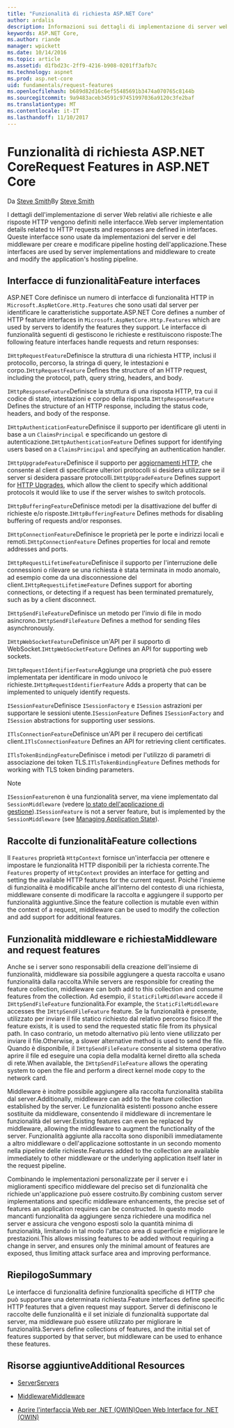 ```yaml
---
title: "Funzionalità di richiesta ASP.NET Core"
author: ardalis
description: Informazioni sui dettagli di implementazione di server web relativi a richieste HTTP e le risposte che sono definite nelle interfacce per ASP.NET Core.
keywords: ASP.NET Core,
ms.author: riande
manager: wpickett
ms.date: 10/14/2016
ms.topic: article
ms.assetid: d1fbd23c-2ff9-4216-b908-0201ff3afb7c
ms.technology: aspnet
ms.prod: asp.net-core
uid: fundamentals/request-features
ms.openlocfilehash: b689d82d16c6ef55485691b3474a070765c8144b
ms.sourcegitcommit: 9a9483aceb34591c97451997036a9120c3fe2baf
ms.translationtype: MT
ms.contentlocale: it-IT
ms.lasthandoff: 11/10/2017
---
```

# <a name="request-features-in-aspnet-core"></a><span data-ttu-id="8d170-104">Funzionalità di richiesta ASP.NET Core</span><span class="sxs-lookup"><span data-stu-id="8d170-104">Request Features in ASP.NET Core</span></span>

<span data-ttu-id="8d170-105">Da [Steve Smith](https://ardalis.com/)</span><span class="sxs-lookup"><span data-stu-id="8d170-105">By [Steve Smith](https://ardalis.com/)</span></span>

<span data-ttu-id="8d170-106">I dettagli dell'implementazione di server Web relativi alle richieste e alle risposte HTTP vengono definiti nelle interfacce.</span><span class="sxs-lookup"><span data-stu-id="8d170-106">Web server implementation details related to HTTP requests and responses are defined in interfaces.</span></span> <span data-ttu-id="8d170-107">Queste interfacce sono usate da implementazioni del server e del middleware per creare e modificare pipeline hosting dell'applicazione.</span><span class="sxs-lookup"><span data-stu-id="8d170-107">These interfaces are used by server implementations and middleware to create and modify the application's hosting pipeline.</span></span>

## <a name="feature-interfaces"></a><span data-ttu-id="8d170-108">Interfacce di funzionalità</span><span class="sxs-lookup"><span data-stu-id="8d170-108">Feature interfaces</span></span>

<span data-ttu-id="8d170-109">ASP.NET Core definisce un numero di interfacce di funzionalità HTTP in `Microsoft.AspNetCore.Http.Features` che sono usati dal server per identificare le caratteristiche supportate.</span><span class="sxs-lookup"><span data-stu-id="8d170-109">ASP.NET Core defines a number of HTTP feature interfaces in `Microsoft.AspNetCore.Http.Features` which are used by servers to identify the features they support.</span></span> <span data-ttu-id="8d170-110">Le interfacce di funzionalità seguenti di gestiscono le richieste e restituiscono risposte:</span><span class="sxs-lookup"><span data-stu-id="8d170-110">The following feature interfaces handle requests and return responses:</span></span>

<span data-ttu-id="8d170-111">`IHttpRequestFeature`Definisce la struttura di una richiesta HTTP, inclusi il protocollo, percorso, la stringa di query, le intestazioni e corpo.</span><span class="sxs-lookup"><span data-stu-id="8d170-111">`IHttpRequestFeature` Defines the structure of an HTTP request, including the protocol, path, query string, headers, and body.</span></span>

<span data-ttu-id="8d170-112">`IHttpResponseFeature`Definisce la struttura di una risposta HTTP, tra cui il codice di stato, intestazioni e corpo della risposta.</span><span class="sxs-lookup"><span data-stu-id="8d170-112">`IHttpResponseFeature` Defines the structure of an HTTP response, including the status code, headers, and body of the response.</span></span>

<span data-ttu-id="8d170-113">`IHttpAuthenticationFeature`Definisce il supporto per identificare gli utenti in base a un `ClaimsPrincipal` e specificando un gestore di autenticazione.</span><span class="sxs-lookup"><span data-stu-id="8d170-113">`IHttpAuthenticationFeature` Defines support for identifying users based on a `ClaimsPrincipal` and specifying an authentication handler.</span></span>

<span data-ttu-id="8d170-114">`IHttpUpgradeFeature`Definisce il supporto per [aggiornamenti HTTP](https://tools.ietf.org/html/rfc2616.html#section-14.42), che consente al client di specificare ulteriori protocolli si desidera utilizzare se il server si desidera passare protocolli.</span><span class="sxs-lookup"><span data-stu-id="8d170-114">`IHttpUpgradeFeature` Defines support for [HTTP Upgrades](https://tools.ietf.org/html/rfc2616.html#section-14.42), which allow the client to specify which additional protocols it would like to use if the server wishes to switch protocols.</span></span>

<span data-ttu-id="8d170-115">`IHttpBufferingFeature`Definisce metodi per la disattivazione del buffer di richieste e/o risposte.</span><span class="sxs-lookup"><span data-stu-id="8d170-115">`IHttpBufferingFeature` Defines methods for disabling buffering of requests and/or responses.</span></span>

<span data-ttu-id="8d170-116">`IHttpConnectionFeature`Definisce le proprietà per le porte e indirizzi locali e remoti.</span><span class="sxs-lookup"><span data-stu-id="8d170-116">`IHttpConnectionFeature` Defines properties for local and remote addresses and ports.</span></span>

<span data-ttu-id="8d170-117">`IHttpRequestLifetimeFeature`Definisce il supporto per l'interruzione delle connessioni o rilevare se una richiesta è stata terminata in modo anomalo, ad esempio come da una disconnessione del client.</span><span class="sxs-lookup"><span data-stu-id="8d170-117">`IHttpRequestLifetimeFeature` Defines support for aborting connections, or detecting if a request has been terminated prematurely, such as by a client disconnect.</span></span>

<span data-ttu-id="8d170-118">`IHttpSendFileFeature`Definisce un metodo per l'invio di file in modo asincrono.</span><span class="sxs-lookup"><span data-stu-id="8d170-118">`IHttpSendFileFeature` Defines a method for sending files asynchronously.</span></span>

<span data-ttu-id="8d170-119">`IHttpWebSocketFeature`Definisce un'API per il supporto di WebSocket.</span><span class="sxs-lookup"><span data-stu-id="8d170-119">`IHttpWebSocketFeature` Defines an API for supporting web sockets.</span></span>

<span data-ttu-id="8d170-120">`IHttpRequestIdentifierFeature`Aggiunge una proprietà che può essere implementata per identificare in modo univoco le richieste.</span><span class="sxs-lookup"><span data-stu-id="8d170-120">`IHttpRequestIdentifierFeature` Adds a property that can be implemented to uniquely identify requests.</span></span>

<span data-ttu-id="8d170-121">`ISessionFeature`Definisce `ISessionFactory` e `ISession` astrazioni per supportare le sessioni utente.</span><span class="sxs-lookup"><span data-stu-id="8d170-121">`ISessionFeature` Defines `ISessionFactory` and `ISession` abstractions for supporting user sessions.</span></span>

<span data-ttu-id="8d170-122">`ITlsConnectionFeature`Definisce un'API per il recupero dei certificati client.</span><span class="sxs-lookup"><span data-stu-id="8d170-122">`ITlsConnectionFeature` Defines an API for retrieving client certificates.</span></span>

<span data-ttu-id="8d170-123">`ITlsTokenBindingFeature`Definisce i metodi per l'utilizzo di parametri di associazione dei token TLS.</span><span class="sxs-lookup"><span data-stu-id="8d170-123">`ITlsTokenBindingFeature` Defines methods for working with TLS token binding parameters.</span></span>

> [!NOTE]
> <span data-ttu-id="8d170-124">`ISessionFeature`non è una funzionalità server, ma viene implementato dal `SessionMiddleware` (vedere [lo stato dell'applicazione di gestione](app-state.md)).</span><span class="sxs-lookup"><span data-stu-id="8d170-124">`ISessionFeature` is not a server feature, but is implemented by the `SessionMiddleware` (see [Managing Application State](app-state.md)).</span></span>

## <a name="feature-collections"></a><span data-ttu-id="8d170-125">Raccolte di funzionalità</span><span class="sxs-lookup"><span data-stu-id="8d170-125">Feature collections</span></span>

<span data-ttu-id="8d170-126">Il `Features` proprietà `HttpContext` fornisce un'interfaccia per ottenere e impostare le funzionalità HTTP disponibili per la richiesta corrente.</span><span class="sxs-lookup"><span data-stu-id="8d170-126">The `Features` property of `HttpContext` provides an interface for getting and setting the available HTTP features for the current request.</span></span> <span data-ttu-id="8d170-127">Poiché l'insieme di funzionalità è modificabile anche all'interno del contesto di una richiesta, middleware consente di modificare la raccolta e aggiungere il supporto per funzionalità aggiuntive.</span><span class="sxs-lookup"><span data-stu-id="8d170-127">Since the feature collection is mutable even within the context of a request, middleware can be used to modify the collection and add support for additional features.</span></span>

## <a name="middleware-and-request-features"></a><span data-ttu-id="8d170-128">Funzionalità middleware e richiesta</span><span class="sxs-lookup"><span data-stu-id="8d170-128">Middleware and request features</span></span>

<span data-ttu-id="8d170-129">Anche se i server sono responsabili della creazione dell'insieme di funzionalità, middleware sia possibile aggiungere a questa raccolta e usano funzionalità dalla raccolta.</span><span class="sxs-lookup"><span data-stu-id="8d170-129">While servers are responsible for creating the feature collection, middleware can both add to this collection and consume features from the collection.</span></span> <span data-ttu-id="8d170-130">Ad esempio, il `StaticFileMiddleware` accede il `IHttpSendFileFeature` funzionalità.</span><span class="sxs-lookup"><span data-stu-id="8d170-130">For example, the `StaticFileMiddleware` accesses the `IHttpSendFileFeature` feature.</span></span> <span data-ttu-id="8d170-131">Se la funzionalità è presente, utilizzato per inviare il file statico richiesto dal relativo percorso fisico.</span><span class="sxs-lookup"><span data-stu-id="8d170-131">If the feature exists, it is used to send the requested static file from its physical path.</span></span> <span data-ttu-id="8d170-132">In caso contrario, un metodo alternativo più lento viene utilizzato per inviare il file.</span><span class="sxs-lookup"><span data-stu-id="8d170-132">Otherwise, a slower alternative method is used to send the file.</span></span> <span data-ttu-id="8d170-133">Quando è disponibile, il `IHttpSendFileFeature` consente al sistema operativo aprire il file ed eseguire una copia della modalità kernel diretto alla scheda di rete.</span><span class="sxs-lookup"><span data-stu-id="8d170-133">When available, the `IHttpSendFileFeature` allows the operating system to open the file and perform a direct kernel mode copy to the network card.</span></span>

<span data-ttu-id="8d170-134">Middleware è inoltre possibile aggiungere alla raccolta funzionalità stabilita dal server.</span><span class="sxs-lookup"><span data-stu-id="8d170-134">Additionally, middleware can add to the feature collection established by the server.</span></span> <span data-ttu-id="8d170-135">Le funzionalità esistenti possono anche essere sostituite da middleware, consentendo il middleware di incrementare le funzionalità del server.</span><span class="sxs-lookup"><span data-stu-id="8d170-135">Existing features can even be replaced by middleware, allowing the middleware to augment the functionality of the server.</span></span> <span data-ttu-id="8d170-136">Funzionalità aggiunte alla raccolta sono disponibili immediatamente a altro middleware o dell'applicazione sottostante in un secondo momento nella pipeline delle richieste.</span><span class="sxs-lookup"><span data-stu-id="8d170-136">Features added to the collection are available immediately to other middleware or the underlying application itself later in the request pipeline.</span></span>

<span data-ttu-id="8d170-137">Combinando le implementazioni personalizzate per il server e i miglioramenti specifico middleware del preciso set di funzionalità che richiede un'applicazione può essere costruito.</span><span class="sxs-lookup"><span data-stu-id="8d170-137">By combining custom server implementations and specific middleware enhancements, the precise set of features an application requires can be constructed.</span></span> <span data-ttu-id="8d170-138">In questo modo mancanti funzionalità da aggiungere senza richiedere una modifica nel server e assicura che vengono esposti solo la quantità minima di funzionalità, limitando in tal modo l'attacco area di superficie e migliorare le prestazioni.</span><span class="sxs-lookup"><span data-stu-id="8d170-138">This allows missing features to be added without requiring a change in server, and ensures only the minimal amount of features are exposed, thus limiting attack surface area and improving performance.</span></span>

## <a name="summary"></a><span data-ttu-id="8d170-139">Riepilogo</span><span class="sxs-lookup"><span data-stu-id="8d170-139">Summary</span></span>

<span data-ttu-id="8d170-140">Le interfacce di funzionalità definire funzionalità specifiche di HTTP che può supportare una determinata richiesta.</span><span class="sxs-lookup"><span data-stu-id="8d170-140">Feature interfaces define specific HTTP features that a given request may support.</span></span> <span data-ttu-id="8d170-141">Server di definiscono le raccolte delle funzionalità e il set iniziale di funzionalità supportate dal server, ma middleware può essere utilizzato per migliorare le funzionalità.</span><span class="sxs-lookup"><span data-stu-id="8d170-141">Servers define collections of features, and the initial set of features supported by that server, but middleware can be used to enhance these features.</span></span>

## <a name="additional-resources"></a><span data-ttu-id="8d170-142">Risorse aggiuntive</span><span class="sxs-lookup"><span data-stu-id="8d170-142">Additional Resources</span></span>

* [<span data-ttu-id="8d170-143">Server</span><span class="sxs-lookup"><span data-stu-id="8d170-143">Servers</span></span>](servers/index.md)

* [<span data-ttu-id="8d170-144">Middleware</span><span class="sxs-lookup"><span data-stu-id="8d170-144">Middleware</span></span>](middleware.md)

* [<span data-ttu-id="8d170-145">Aprire l'interfaccia Web per .NET (OWIN)</span><span class="sxs-lookup"><span data-stu-id="8d170-145">Open Web Interface for .NET (OWIN)</span></span>](owin.md)
